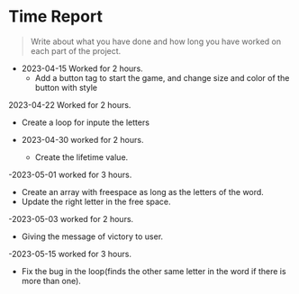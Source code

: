 # Time Report

> Write about what you have done and how long you have worked on each part of the project.


- 2023-04-15 Worked for 2 hours.
  - Add a button tag to start the game, and change size and color of the button with style

2023-04-22 Worked for 2 hours.
  - Create a loop for inpute the letters
  
- 2023-04-30 worked for 2 hours.
  - Create the lifetime value.

-2023-05-01 worked for 3 hours.
  - Create an array with freespace as long as the letters of the word.
  - Update the right letter in the free space.

-2023-05-03 worked for 2 hours.
  - Giving the message of victory to user.

-2023-05-15 worked for 3 hours.
  - Fix the bug in the loop(finds 
    the other same letter in the word if there is more than one).
    